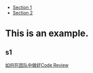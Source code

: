 <!-- TOC -->

- [Section 1](#s1)
- [Section 2](#s2)

<!-- /TOC -->

# This is an example.

## s1

[如何在团队中做好Code Review](https://mp.weixin.qq.com/s/R9e-2MbfBAcc1kCOZNRuYw)
